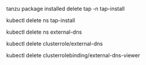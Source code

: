 tanzu package installed delete tap -n tap-install

kubectl delete ns tap-install

kubectl delete ns external-dns

kubectl delete clusterrole/external-dns          

kubectl delete clusterrolebinding/external-dns-viewer
